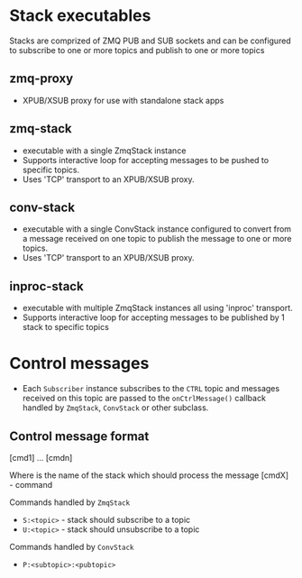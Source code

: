 # Stack executables

Stacks are comprized of ZMQ PUB and SUB sockets and can be configured to subscribe to one or more topics and publish to one or more topics

## zmq-proxy 
- XPUB/XSUB proxy for use with standalone stack apps

## zmq-stack 
- executable with a single ZmqStack instance
- Supports interactive loop for accepting messages to be pushed to specific topics.  
- Uses 'TCP' transport to an XPUB/XSUB proxy.

## conv-stack 
- executable with a single ConvStack instance configured to convert from a message received on one topic to publish the message to one or more topics. 
- Uses 'TCP' transport to an XPUB/XSUB proxy.

## inproc-stack 
- executable with multiple ZmqStack instances all using 'inproc' transport.  
- Supports interactive loop for accepting messages to be published by 1 stack to specific topics

# Control messages
- Each `Subscriber` instance subscribes to the `CTRL` topic and messages received on this topic are passed to the `onCtrlMessage()` callback handled by `ZmqStack`, `ConvStack` or other subclass.

## Control message format
<name> [cmd1] ... [cmdn]

Where <name> is the name of the stack which should process the message
    [cmdX] - command

Commands handled by `ZmqStack`
- `S:<topic>` - stack should subscribe to a topic
- `U:<topic>` - stack should unsubscribe to a topic

Commands handled by `ConvStack`
- `P:<subtopic>:<pubtopic>`